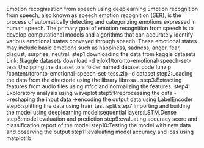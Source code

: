 Emotion recognisation from speech using deeplearning
Emotion recognition from speech, also known as speech emotion recognition (SER), is the process of automatically detecting and categorizing emotions expressed in human speech.
The primary goal of emotion recognition from speech is to develop computational models and algorithms that can accurately identify various emotional states conveyed through speech. 
These emotional states may include basic emotions such as happiness, sadness, anger, fear, disgust, surprise, neutral.
step1:downloading the data from kaggle datasets
Link: !kaggle datasets download -d ejlok1/toronto-emotional-speech-set-tess
Unzipping the dataset to a folder named dataset
code:!unzip /content/toronto-emotional-speech-set-tess.zip -d dataset
step2:Loading the data from the directorie using the library librosa .
step3:Extracting features from audio files using mfcc and normalizing the features.
step4: Exploratory analysis using waveplot
step5:Preprocessing the data
->reshaping the input data
->encoding the output data using LabelEncoder
step6:splitting the data using train_test_split
step7:Importing and building the model using deeplearning
model:sequential
layers:LSTM,Dense
step8:model evaluation and prediction
step9:evaluating accuracy score and classification report of the model
step10:Testing the model with new data and observing the output
step11:evaluating model accuracy and loss using matplotlib

